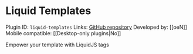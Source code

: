 # Liquid Templates

Plugin ID: `liquid-templates`
Links: [GitHub repository](https://github.com/oeN/liquid-template)
Developed by: [[oeN]]
Mobile compatible: [[Desktop-only plugins|No]]

Empower your template with LiquidJS tags
